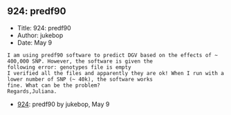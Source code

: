 ## 924: predf90

- Title: 924: predf90
- Author: jukebop
- Date: May 9
```
I am using predf90 software to predict DGV based on the effects of ~ 400,000 SNP. However, the software is given the
following error: genotypes file is empty
I verified all the files and apparently they are ok! When I run with a lower number of SNP (~ 40k), the software works
fine. What can be the problem?
Regards,Juliana. 
```

- [924](0924.md): predf90 by jukebop, May 9
